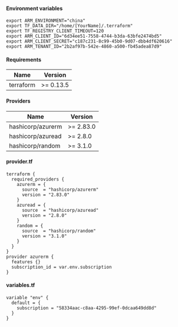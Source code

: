 #### Environment variables
```hcl
export ARM_ENVIRONMENT="china"
export TF_DATA_DIR="/home/[YourName]/.terraform"
export TF_REGISTRY_CLIENT_TIMEOUT=120
export ARM_CLIENT_ID="6d34ee51-7558-4744-b3da-63bfe2474bd5"
export ARM_CLIENT_SECRET="c187c231-8c99-45b0-9d07-dbb4df620616"
export ARM_TENANT_ID="2b2af97b-542e-4860-a500-fb45adea87d9"
```

#### Requirements
| Name | Version |
|------|---------|
| terraform | >= 0.13.5 |

#### Providers
| Name | Version |
|------|---------|
| hashicorp/azurerm | >= 2.83.0 |
| hashicorp/azuread | >= 2.8.0 |
| hashicorp/random  | >= 3.1.0 |

#### provider.tf
```hcl
terraform {
  required_providers {
    azurerm = {
      source  = "hashicorp/azurerm"
      version = "2.83.0"
    }
    azuread = {
      source  = "hashicorp/azuread"
      version = "2.8.0"
    }
    random = {
      source  = "hashicorp/random"
      version = "3.1.0"
    }
  }
}
provider azurerm {
  features {}
  subscription_id = var.env.subscription
}
```
#### variables.tf
```hcl
variable "env" {
  default = {
    subscription = "58334aac-c8aa-4295-99ef-0dcaa649dd8d"
  }
}
```